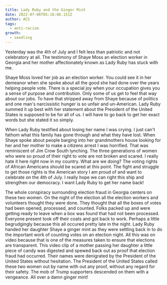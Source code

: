 ```yaml
---
title: Lady Ruby and the Ginger Mint
date: 2022-07-06T05:16:06.151Z
author: ACS
tags:
  - anti-racism
growth:
  - seedling
---
```

Yesterday was the 4th of July and I felt less than patriotic and not celebratory at all. The testimony of Shaye Moss an election worker in Georgia and her mother affectionately known as Lady Ruby has stuck with me. 

Shaye Moss loved her job as an election worker. You could see it in her demeanor when she spoke about all the good she had done over the years helping people vote. There is a special joy when your occupation gives you a sense of purpose and contribution. Only some of us get to feel that way about our jobs. To have that stripped away from Shaye because of politics and one man's narcissistic hunger is so unfair and un-American. Lady Ruby summed it up best with her statement about the President of the United States is supposed to be for all of us. I will have to go back to get her exact words but she stated it so simply. 

When Lady Ruby testified about losing her name I was crying. I just can't fathom what this family has gone through and what they have lost. When Shaye spoke about people barging into her grandmothers house looking for her and her mother to make a citizens arrest I was horrified. That was reminiscent of Jim Crow South lynching. The three generations of women who were so proud of their right to vote are not broken and scared. I really hate it here right now in my country. What are we doing? The voting rights of African Americans should be scared at this point. The fight and struggle to get those rights is the American story I am proud of and want to celebrate on the 4th of July. I really hope we can right this ship and strengthen our democracy. I want Lady Ruby to get her name back!

The whole conspiracy surrounding election fraud in Georgia centers on these two women. On the night of the election all the election workers and volunteers thought they were done. They thought that all the boxes of votes had been opened, processed, and counted. Folks packed up and were getting ready to leave when a box was found that had not been processed. Everyone present took off their coats and got back to work. Perhaps a little begrudgingly because this all occured pretty late in the night. Lady Ruby handed her daughter Shaye a ginger mint as they were settling back in to do the important work of counting votes on an election night. All this was on video because that is one of the measures taken to ensure that elections are transparent. This video clip of a mother passing her daughter a little piece of candy was digested and spewed back out as proof that election fraud had occurred. Their names were denigrated by the President of the United States without hesitation. The President of the United States called these two women out by name with out any proof, without any regard for their safety. The mob of Trump supporters descended on them with a vengeance. All over a damn ginger mint!

